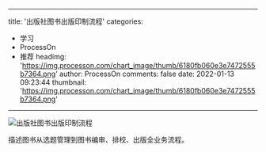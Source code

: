 
---
title: '出版社图书出版印制流程'
categories: 
 - 学习
 - ProcessOn
 - 推荐
headimg: 'https://img.processon.com/chart_image/thumb/6180fb060e3e7472555b7364.png'
author: ProcessOn
comments: false
date: 2022-01-13 09:23:44
thumbnail: 'https://img.processon.com/chart_image/thumb/6180fb060e3e7472555b7364.png'
---

<div>   
<img class="thumb" alt="出版社图书出版印制流程" src="https://img.processon.com/chart_image/thumb/6180fb060e3e7472555b7364.png" referrerpolicy="no-referrer">
<p>描述图书从选题管理到图书编审、排校、出版全业务流程。</p>  
</div>
            